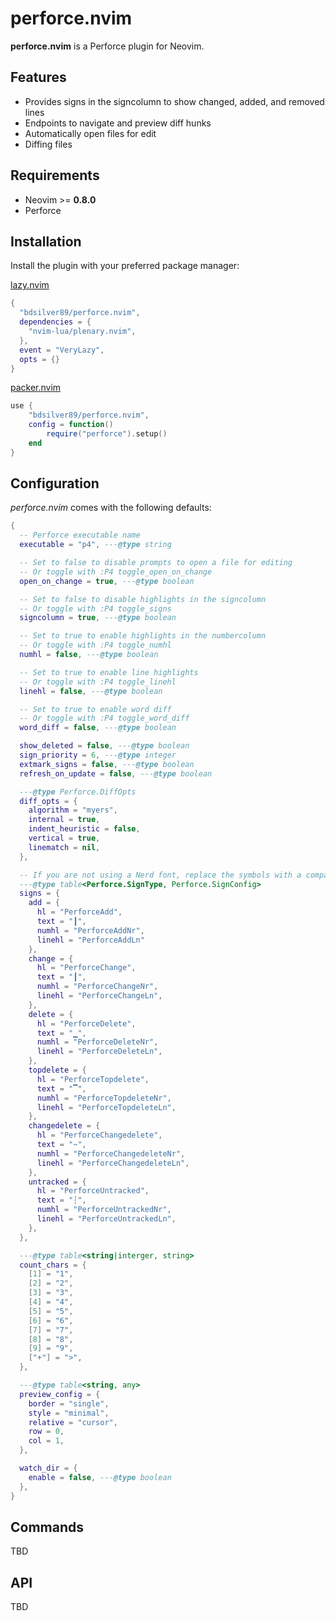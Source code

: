 # perforce.nvim

**perforce.nvim** is a Perforce plugin for Neovim.

## Features
- Provides signs in the signcolumn to show changed, added, and removed lines
- Endpoints to navigate and preview diff hunks
- Automatically open files for edit
- Diffing files

## Requirements
- Neovim >= **0.8.0**
- Perforce

## Installation
Install the plugin with your preferred package manager:

<!-- bootstrap:start -->
[lazy.nvim](https://github.com/folke/lazy.nvim)
```lua
{
  "bdsilver89/perforce.nvim",
  dependencies = {
    "nvim-lua/plenary.nvim",
  },
  event = "VeryLazy",
  opts = {}
}
```

[packer.nvim](https://github.com/wbthomason/packer.nvim)
```lua
use {
    "bdsilver89/perforce.nvim",
    config = function()
        require("perforce").setup()
    end
}
```
<!-- bootstrap:end -->

## Configuration

*perforce.nvim* comes with the following defaults:

```lua
{
  -- Perforce executable name
  executable = "p4", ---@type string

  -- Set to false to disable prompts to open a file for editing
  -- Or toggle with :P4 toggle_open_on_change
  open_on_change = true, ---@type boolean

  -- Set to false to disable highlights in the signcolumn
  -- Or toggle with :P4 toggle_signs
  signcolumn = true, ---@type boolean

  -- Set to true to enable highlights in the numbercolumn
  -- Or toggle with :P4 toggle_numhl
  numhl = false, ---@type boolean

  -- Set to true to enable line highlights
  -- Or toggle with :P4 toggle_linehl
  linehl = false, ---@type boolean

  -- Set to true to enable word diff
  -- Or toggle with :P4 toggle_word_diff
  word_diff = false, ---@type boolean

  show_deleted = false, ---@type boolean
  sign_priority = 6, ---@type integer
  extmark_signs = false, ---@type boolean
  refresh_on_update = false, ---@type boolean

  ---@type Perforce.DiffOpts
  diff_opts = {
    algorithm = "myers",
    internal = true,
    indent_heuristic = false,
    vertical = true,
    linematch = nil,
  },

  -- If you are not using a Nerd font, replace the symbols with a compatible text character
  ---@type table<Perforce.SignType, Perforce.SignConfig>
  signs = {
    add = {
      hl = "PerforceAdd",
      text = "┃",
      numhl = "PerforceAddNr",
      linehl = "PerforceAddLn"
    },
    change = {
      hl = "PerforceChange",
      text = "┃",
      numhl = "PerforceChangeNr",
      linehl = "PerforceChangeLn",
    },
    delete = {
      hl = "PerforceDelete",
      text = "▁",
      numhl = "PerforceDeleteNr",
      linehl = "PerforceDeleteLn",
    },
    topdelete = {
      hl = "PerforceTopdelete",
      text = "▔",
      numhl = "PerforceTopdeleteNr",
      linehl = "PerforceTopdeleteLn",
    },
    changedelete = {
      hl = "PerforceChangedelete",
      text = "~",
      numhl = "PerforceChangedeleteNr",
      linehl = "PerforceChangedeleteLn",
    },
    untracked = {
      hl = "PerforceUntracked",
      text = "┆",
      numhl = "PerforceUntrackedNr",
      linehl = "PerforceUntrackedLn",
    },
  },

  ---@type table<string|interger, string>
  count_chars = {
    [1] = "1",
    [2] = "2",
    [3] = "3",
    [4] = "4",
    [5] = "5",
    [6] = "6",
    [7] = "7",
    [8] = "8",
    [9] = "9",
    ["+"] = ">",
  },

  ---@type table<string, any>
  preview_config = {
    border = "single",
    style = "minimal",
    relative = "cursor",
    row = 0,
    col = 1,
  },

  watch_dir = {
    enable = false, ---@type boolean
  },
}
```

## Commands
TBD

## API
TBD
